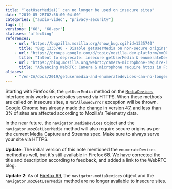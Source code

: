 ```yaml
---
title: "`getUserMedia()` can no longer be used on insecure sites"
date: "2019-05-28T02:56:00-04:00"
categories: ["audio-video", "privacy-security"]
tags: []
versions: ["68", "68-esr"]
statuses: "affecting"
references:
    - url: "https://bugzilla.mozilla.org/show_bug.cgi?id=1335740"
      title: "Bug 1335740 - Disable getUserMedia on non-secure origins"
    - url: "https://groups.google.com/d/topic/mozilla.dev.platform/vmO0NRM46l8/discussion"
      title: "Intent to deprecate: insecure getUserMedia & enumerateDevices requests"
    - url: "https://blog.mozilla.org/webrtc/camera-microphone-require-https-in-firefox-68/"
      title: "Advancing WebRTC: Camera & microphone require https in Firefox 68."
aliases:
    - "/en-CA/docs/2019/getusermedia-and-enumeratedevices-can-no-longer-be-used-on-insecure-sites/"
---
```

Starting with Firefox 68, the `getUserMedia` method on the [`MediaDevices`](https://developer.mozilla.org/docs/Web/API/MediaDevices) interface only works on websites served via HTTPS. When these methods are called on insecure sites, a `NotAllowedError` exception will be thrown. [Google Chrome](https://www.chromestatus.com/feature/5703419427815424) has already made the change in version 47, and less than 3% of sites are affected according to Mozilla's Telemetry data.

In the near future, the `navigator.mediaDevices` object and the `navigator.mozGetUserMedia` method will also require secure origins as per the current Media Capture and Streams spec. Make sure to always serve your site via HTTPS.

**Update**: The initial version of this note mentioned the `enumerateDevices` method as well, but it's still available in Firefox 68. We have corrected the title and description according to feedback, and added a link to the WebRTC blog.

**Update 2**: As of [Firefox 69](https://www.fxsitecompat.dev/en-CA/docs/2019/navigator-mediadevices-and-navigator-mozgetusermedia-can-no-longer-be-used-on-insecure-sites/), the `navigator.mediaDevices` object and the `navigator.mozGetUserMedia` method are no longer available to insecure sites.
